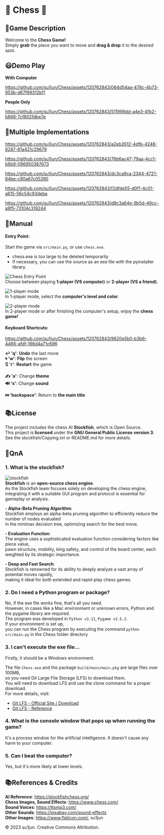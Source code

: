 # 🐎 Chess 🐴
## 📒Game Description

Welcome to the **Chess Game!**  
Simply **grab** the piece you want to move and **drag & drop** it to the desired spot.
  
  
## 😃Demo Play
**With Computer**  
 
https://github.com/su1jun/Chess/assets/120762843/064d54aa-478c-4b73-953b-d67f99312bf1

**People Only**  

https://github.com/su1jun/Chess/assets/120762843/511999dd-a4e3-4fb2-b866-7cf802fdbe7e
    
    
## 🧐Multiple Implementations

https://github.com/su1jun/Chess/assets/120762843/a2eb2612-4dfb-4248-8287-61a421c29679

https://github.com/su1jun/Chess/assets/120762843/76b6ac47-79aa-4cc1-b6b9-096950387673

https://github.com/su1jun/Chess/assets/120762843/dc3ca9ca-2344-4721-84be-c90a67c05390

https://github.com/su1jun/Chess/assets/120762843/f2dfde55-d0f1-4c01-a615-56c54c93deba

https://github.com/su1jun/Chess/assets/120762843/d8c3a64e-9b5d-49cc-a9f5-73104c319244
  
  
## 📃Manual

#### Entry Point:
Start the game via `src/main.py`, or use `chess.exe`.    
+ chess.exe is too large to be deleted temporarily
+ If necessary, you can use the source as an exe file with the pyinstaller library.
  

![Chess Entry Point](https://github.com/su1jun/Chess/assets/120762843/81e95128-f8fb-430f-b2f8-71eb9b780f39)  
Choose between playing **1-player (VS computer)** or **2-player (VS a friend)**.
  

![1-player mode](https://github.com/su1jun/Chess/assets/120762843/27f8daca-51b1-4d2e-a5d1-823cc7507670)  
In 1-player mode, select the **computer's level and color**.
  

![2-player mode](https://github.com/su1jun/Chess/assets/120762843/5e893bf4-60df-41d5-81cd-a2e588a13f11)  
In 2-player mode or after finishing the computer's setup, enjoy the **chess game!**
  
#### Keyboard Shortcuts:  

https://github.com/su1jun/Chess/assets/120762843/9620e5b0-b3b6-4466-afdf-166d4a71c696

**↩️ 'q'**: **Undo** the last move  
**🌀 'w'**: **Flip** the screen  
**🔃 'r'**: **Restart** the game  

**✍️ 'a'**: Change **theme**  
**🔊 's'**: Change **sound**

**⏮️ 'backspace'**: Return to **the main title**  
  
  
## 📚License

The project includes the chess AI **Stockfish**, which is Open Source.  
This project is **licensed** under the **GNU General Public License version 3**.  
See the stockfish/Copying.txt or README.md for more details.  
  
  
## 📢QnA
### 1. What is the stockfish?
![stockfish](https://github.com/su1jun/Chess/assets/120762843/395fe0ed-f985-4eda-a321-3c9277eb7ee3)  
**Stockfish** is an **open-source chess engine**.  
As the Stockfish team focuses solely on developing the chess engine,  
integrating it with a suitable GUI program and protocol is essential for gameplay or analysis.   
  
**- Alpha-Beta Pruning Algorithm**:  
Stockfish employs an alpha-beta pruning algorithm to efficiently reduce the number of nodes evaluated  
in the minimax decision tree, optimizing search for the best move.  

**- Evaluation Function**:  
The engine uses a sophisticated evaluation function considering factors like piece value,  
pawn structure, mobility, king safety, and control of the board center, each weighted by its strategic importance.  

**- Deep and Fast Search**:  
Stockfish is renowned for its ability to deeply analyze a vast array of potential moves rapidly,  
making it ideal for both extended and rapid-play chess games.   
    
    
### 2. Do I need a Python program or package?
No, if the exe file works fine, that's all you need.  
However, in cases like a Mac environment or unknown errors, Python and the pygame library are required.  
The program was developed in `Python v3.11`, `Pygame v2.5.2`.  
If your environment is set up,  
you can run the Chess program by executing the command `python src/main.py` in the Chess folder directory  

### 3. I can't execute the exe file...
Firstly, it should be a Windows environment.  

The file `Chess.exe` and the package `build/main/main.pkg` are large files over 100MB,  
so you need Git Large File Storage (LFS) to download them.  
You will need to download LFS and use the clone command for a proper download.  
For more details, visit:  
- [Git LFS - Official Site / Download](https://git-lfs.com/)  
- [Git LFS - Reference](https://fakecan.tistory.com/90)  

### 4. What is the console window that pops up when running the game?  
It's a process window for the artificial intelligence. It doesn't cause any harm to your computer.  

### 5. Can I beat the computer?
Yes, but it's more likely at lower levels.  
  
  
## 📚References & Credits

**AI Reference**: <https://stockfishchess.org/>  
**Chess Images, Sound Effects**: <https://www.chess.com/>  
**Sound Voices**: <https://ttsmp3.com/>  
**Other Sounds**: <https://pixabay.com/sound-effects>  
**Other Images**: <https://www.flaticon.com/>, su1jun  

© 2023 su1jun. Creative Commons Attribution.
